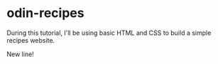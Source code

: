 # odin-recipes

During this tutorial, I'll be using basic HTML and CSS to build a simple recipes website.

New line!